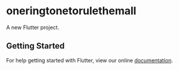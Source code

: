 # oneringtonetorulethemall

A new Flutter project.

## Getting Started

For help getting started with Flutter, view our online
[documentation](http://flutter.io/).
